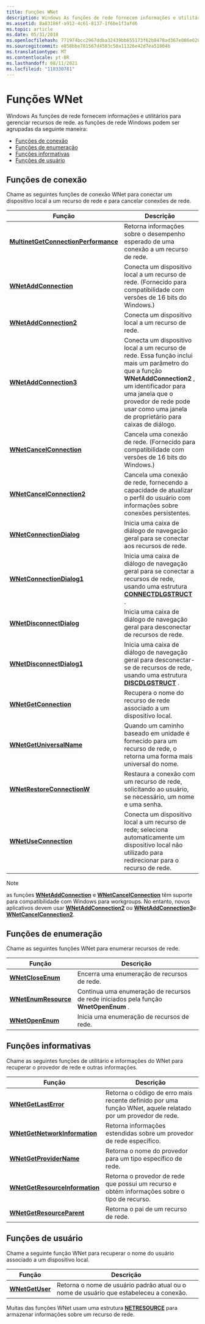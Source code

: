 ```yaml
---
title: Funções WNet
description: Windows As funções de rede fornecem informações e utilitários para gerenciar recursos de rede.
ms.assetid: 8a83186f-a912-4c61-8137-1f6be1f3afd6
ms.topic: article
ms.date: 05/31/2018
ms.openlocfilehash: 771974bcc2967ddba32439bb655173f62b8478ad367e086e620ca02825a2567f
ms.sourcegitcommit: e858bbe701567d4583c50a11326e42d7ea51804b
ms.translationtype: MT
ms.contentlocale: pt-BR
ms.lasthandoff: 08/11/2021
ms.locfileid: "118330781"
---
```

# <a name="wnet-functions"></a>Funções WNet

Windows As funções de rede fornecem informações e utilitários para gerenciar recursos de rede. as funções de rede Windows podem ser agrupadas da seguinte maneira:

-   [Funções de conexão](#connection-functions)
-   [Funções de enumeração](#enumeration-functions)
-   [Funções informativas](#information-functions)
-   [Funções de usuário](#user-functions)

## <a name="connection-functions"></a>Funções de conexão

Chame as seguintes funções de conexão WNet para conectar um dispositivo local a um recurso de rede e para cancelar conexões de rede.



| Função                                                                     | Descrição                                                                                                                                                                                                                    |
|------------------------------------------------------------------------------|--------------------------------------------------------------------------------------------------------------------------------------------------------------------------------------------------------------------------------|
| [**MultinetGetConnectionPerformance**](/windows/win32/api/winnetwk/nf-winnetwk-multinetgetconnectionperformancea) | Retorna informações sobre o desempenho esperado de uma conexão a um recurso de rede.                                                                                                                                      |
| [**WNetAddConnection**](/windows/win32/api/winnetwk/nf-winnetwk-wnetaddconnectiona)                               | Conecta um dispositivo local a um recurso de rede. (Fornecido para compatibilidade com versões de 16 bits do Windows.)                                                                                                                   |
| [**WNetAddConnection2**](/windows/win32/api/winnetwk/nf-winnetwk-wnetaddconnection2a)                             | Conecta um dispositivo local a um recurso de rede.                                                                                                                                                                                 |
| [**WNetAddConnection3**](/windows/win32/api/winnetwk/nf-winnetwk-wnetaddconnection3a)                             | Conecta um dispositivo local a um recurso de rede. Essa função inclui mais um parâmetro do que a função **WNetAddConnection2** , um identificador para uma janela que o provedor de rede pode usar como uma janela de proprietário para caixas de diálogo. |
| [**WNetCancelConnection**](/windows/win32/api/winnetwk/nf-winnetwk-wnetcancelconnectiona)                         | Cancela uma conexão de rede. (Fornecido para compatibilidade com versões de 16 bits do Windows.)                                                                                                                                    |
| [**WNetCancelConnection2**](/windows/win32/api/winnetwk/nf-winnetwk-wnetcancelconnection2a)                       | Cancela uma conexão de rede, fornecendo a capacidade de atualizar o perfil do usuário com informações sobre conexões persistentes.                                                                                                  |
| [**WNetConnectionDialog**](/windows/win32/api/winnetwk/nf-winnetwk-wnetconnectiondialog)                         | Inicia uma caixa de diálogo de navegação geral para se conectar aos recursos de rede.                                                                                                                                                      |
| [**WNetConnectionDialog1**](/windows/win32/api/winnetwk/nf-winnetwk-wnetconnectiondialog1a)                       | Inicia uma caixa de diálogo de navegação geral para se conectar a recursos de rede, usando uma estrutura [**CONNECTDLGSTRUCT**](/windows/win32/api/winnetwk/ns-winnetwk-connectdlgstructa) .                                                                                  |
| [**WNetDisconnectDialog**](/windows/win32/api/winnetwk/nf-winnetwk-wnetdisconnectdialog)                         | Inicia uma caixa de diálogo de navegação geral para desconectar de recursos de rede.                                                                                                                                                 |
| [**WNetDisconnectDialog1**](/windows/win32/api/winnetwk/nf-winnetwk-wnetdisconnectdialog1a)                       | Inicia uma caixa de diálogo de navegação geral para desconectar-se de recursos de rede, usando uma estrutura [**DISCDLGSTRUCT**](/windows/win32/api/winnetwk/ns-winnetwk-discdlgstructa) .                                                                                   |
| [**WNetGetConnection**](/windows/win32/api/winnetwk/nf-winnetwk-wnetgetconnectiona)                               | Recupera o nome do recurso de rede associado a um dispositivo local.                                                                                                                                                     |
| [**WNetGetUniversalName**](/windows/win32/api/winnetwk/nf-winnetwk-wnetgetuniversalnamea)                         | Quando um caminho baseado em unidade é fornecido para um recurso de rede, o retorna uma forma mais universal do nome.                                                                                                                               |
| [**WNetRestoreConnectionW**](/windows/win32/api/winnetwk/nf-winnetwk-wnetrestoreconnectionw)                     | Restaura a conexão com um recurso de rede, solicitando ao usuário, se necessário, um nome e uma senha.                                                                                                                      |
| [**WNetUseConnection**](/windows/win32/api/winnetwk/nf-winnetwk-wnetuseconnectiona)                               | Conecta um dispositivo local a um recurso de rede; seleciona automaticamente um dispositivo local não utilizado para redirecionar para o recurso de rede.                                                                                               |



 

> [!Note]  
> as funções [**WNetAddConnection**](/windows/win32/api/winnetwk/nf-winnetwk-wnetaddconnectiona) e [**WNetCancelConnection**](/windows/win32/api/winnetwk/nf-winnetwk-wnetcancelconnectiona) têm suporte para compatibilidade com Windows para workgroups. No entanto, novos aplicativos devem usar [**WNetAddConnection2**](/windows/win32/api/winnetwk/nf-winnetwk-wnetaddconnection2a) ou [**WNetAddConnection3**](/windows/win32/api/winnetwk/nf-winnetwk-wnetaddconnection3a)e [**WNetCancelConnection2**](/windows/win32/api/winnetwk/nf-winnetwk-wnetcancelconnection2a).

 

## <a name="enumeration-functions"></a>Funções de enumeração

Chame as seguintes funções WNet para enumerar recursos de rede.



| Função                                     | Descrição                                                                             |
|----------------------------------------------|-----------------------------------------------------------------------------------------|
| [**WNetCloseEnum**](/windows/win32/api/winnetwk/nf-winnetwk-wnetcloseenum)       | Encerra uma enumeração de recursos de rede.                                                    |
| [**WNetEnumResource**](/windows/win32/api/winnetwk/nf-winnetwk-wnetenumresourcea) | Continua uma enumeração de recursos de rede iniciados pela função **WnetOpenEnum** . |
| [**WNetOpenEnum**](/windows/win32/api/winnetwk/nf-winnetwk-wnetopenenuma)         | Inicia uma enumeração de recursos de rede.                                             |



 

## <a name="information-functions"></a>Funções informativas

Chame as seguintes funções de utilitário e informações do WNet para recuperar o provedor de rede e outras informações.



| Função                                                         | Descrição                                                                                         |
|------------------------------------------------------------------|-----------------------------------------------------------------------------------------------------|
| [**WNetGetLastError**](/windows/win32/api/winnetwk/nf-winnetwk-wnetgetlasterrora)                     | Retorna o código de erro mais recente definido por uma função WNet, aquele relatado por um provedor de rede.  |
| [**WNetGetNetworkInformation**](/windows/win32/api/winnetwk/nf-winnetwk-wnetgetnetworkinformationa)   | Retorna informações estendidas sobre um provedor de rede específico.                                     |
| [**WNetGetProviderName**](/windows/win32/api/winnetwk/nf-winnetwk-wnetgetprovidernamea)               | Retorna o nome do provedor para um tipo específico de rede.                                           |
| [**WNetGetResourceInformation**](/windows/win32/api/winnetwk/nf-winnetwk-wnetgetresourceinformationa) | Retorna o provedor de rede que possui um recurso e obtém informações sobre o tipo de recurso. |
| [**WNetGetResourceParent**](/windows/win32/api/winnetwk/nf-winnetwk-wnetgetresourceparenta)           | Retorna o pai de um recurso de rede.                                                           |



 

## <a name="user-functions"></a>Funções de usuário

Chame a seguinte função WNet para recuperar o nome do usuário associado a um dispositivo local.



| Função                           | Descrição                                                                              |
|------------------------------------|------------------------------------------------------------------------------------------|
| [**WNetGetUser**](/windows/win32/api/winnetwk/nf-winnetwk-wnetgetusera) | Retorna o nome de usuário padrão atual ou o nome de usuário que estabeleceu a conexão. |



 

Muitas das funções WNet usam uma estrutura [**NETRESOURCE**](/windows/desktop/api/Winnetwk/ns-winnetwk-netresourcea) para armazenar informações sobre um recurso de rede.

 

 
